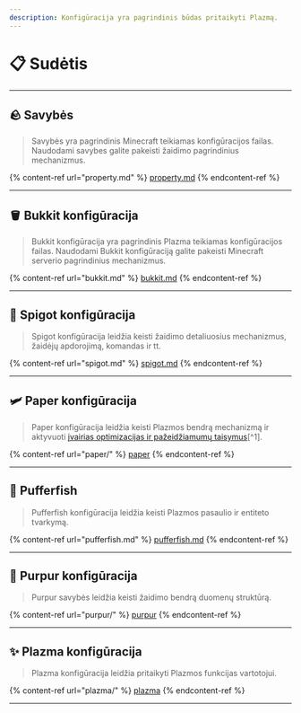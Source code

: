 ```yaml
---
description: Konfigūracija yra pagrindinis būdas pritaikyti Plazmą.
---
```


# 📋 Sudėtis

***

## 🪨 Savybės <a href="#id-1" id="id-1"></a>

> Savybės yra pagrindinis Minecraft teikiamas konfigūracijos failas.
> Naudodami savybes galite pakeisti žaidimo pagrindinius mechanizmus.

{% content-ref url="property.md" %}
[property.md](property.md)
{% endcontent-ref %}

***

## 🪣 Bukkit konfigūracija <a href="#id-2" id="id-2"></a>

> Bukkit konfigūracija yra pagrindinis Plazma teikiamas konfigūracijos failas.
> Naudodami Bukkit konfigūraciją galite pakeisti Minecraft serverio pagrindinius mechanizmus.

{% content-ref url="bukkit.md" %}
[bukkit.md](bukkit.md)
{% endcontent-ref %}

***

## 🚰 Spigot konfigūracija <a href="#id-3" id="id-3"></a>

> Spigot konfigūracija leidžia keisti žaidimo detaliuosius mechanizmus, žaidėjų apdorojimą, komandas ir tt.

{% content-ref url="spigot.md" %}
[spigot.md](spigot.md)
{% endcontent-ref %}

***

## 🛩️ Paper konfigūracija <a href="#id-4" id="id-4"></a>

> Paper konfigūracija leidžia keisti Plazmos bendrą mechanizmą ir aktyvuoti [įvairias optimizacijas ir pažeidžiamumų taisymus](#user-content-fn-1)[^1].

{% content-ref url="paper/" %}
[paper](paper/)
{% endcontent-ref %}

***

## 🐡 Pufferfish <a href="#id-6" id="id-6"></a>

> Pufferfish konfigūracija leidžia keisti Plazmos pasaulio ir entiteto tvarkymą.

{% content-ref url="pufferfish.md" %}
[pufferfish.md](pufferfish.md)
{% endcontent-ref %}

***

## 🦑 Purpur konfigūracija <a href="#id-7" id="id-7"></a>

> Purpur savybės leidžia keisti žaidimo bendrą duomenų struktūrą.

{% content-ref url="purpur/" %}
[purpur](purpur/)
{% endcontent-ref %}

***

## ✨ Plazma konfigūracija <a href="#id-8" id="id-8"></a>

> Plazma konfigūracija leidžia pritaikyti Plazmos funkcijas vartotojui.

{% content-ref url="plazma/" %}
[plazma](plazma/)
{% endcontent-ref %}

***

